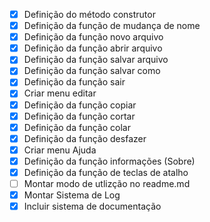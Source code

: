 - [x] Definição do método construtor
- [x] Definição da função de mudança de nome
- [x] Definição da função novo arquivo
- [x] Definição da função abrir arquivo
- [x] Definição da função salvar arquivo
- [x] Definição da função salvar como
- [x] Definição da função sair
- [x] Criar menu editar
- [x] Definição da função copiar
- [x] Definição da função cortar
- [x] Definição da função colar
- [x] Definição da função desfazer 
- [x] Criar menu Ajuda
- [x] Definição da função informações (Sobre)
- [x] Definição da função de teclas de atalho
- [ ] Montar modo de utlizção no readme.md
- [x] Montar Sistema de Log
- [x] Incluir sistema de documentação
